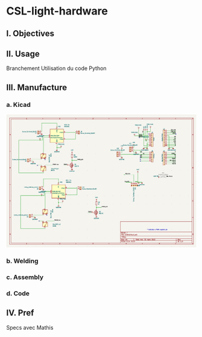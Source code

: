 # CSL-light-hardware


## I. Objectives 



## II. Usage
Branchement 
Utilisation du code Python

## III. Manufacture

### a. Kicad

<p align="center">
<a> <img src="./Images/Kicad Complete Circuit.png" width="1200"></a>
</p>

### b. Welding
### c. Assembly
### d. Code



## IV. Pref

Specs avec Mathis
